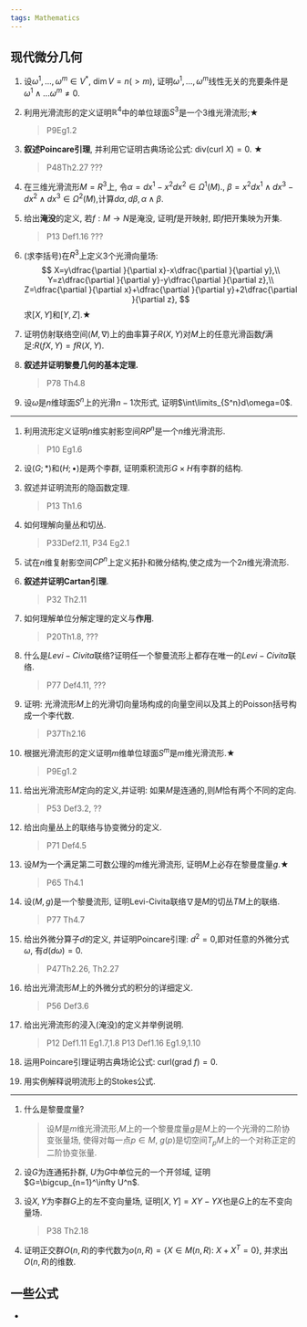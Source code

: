```yaml
---
tags: Mathematics
---
```


## 现代微分几何





1.   设$\omega^1,...,\omega^m\in V^*$, $\dim V=n(>m)$, 证明$\omega^1,...,\omega^m$线性无关的充要条件是$\omega^1\wedge...\omega^m\ne0$. 
     > 

2.   利用光滑流形的定义证明$\mathbb R^4$中的单位球面$S^3$是一个$3$维光滑流形;$\bigstar$ 

     >   P9Eg1.2

3.   **叙述Poincare引理**, 并利用它证明古典场论公式: $\mathrm{div}(\text{curl}\ X)=0$. $\bigstar$ 

     >   P48Th2.27 ???

4.   在三维光滑流形$M=R^3$上, 令$\alpha=dx^1-x^2dx^2\in\Omega^1(M)$., $\beta=x^2dx^1\wedge dx^3-dx^2\wedge dx^3\in \Omega^2(M)$,计算$d\alpha,d\beta,\alpha\wedge \beta$. 

     >   

5.   给出**淹没**的定义, 若$f:M\to N$是淹没, 证明$f$是开映射, 即$f$把开集映为开集. 

     >   P13 Def1.16 ???

6.   (求李括号)在$R^3$上定义3个光滑向量场:
     $$
     X=y\dfrac{\partial }{\partial x}-x\dfrac{\partial }{\partial y},\\
     Y=z\dfrac{\partial }{\partial y}-y\dfrac{\partial }{\partial z},\\
     Z=\dfrac{\partial }{\partial x}+\dfrac{\partial }{\partial y}+2\dfrac{\partial }{\partial z},
     $$
     求$[X,Y]$和$[Y,Z]$.$\bigstar$ 

     >   

7.   证明仿射联络空间$(M,\nabla)$上的曲率算子$R(X,Y)$对$M$上的任意光滑函数$f$满足:$R(fX,Y)=fR(X,Y)$. 

     >   

8.   **叙述并证明黎曼几何的基本定理.** 

     >   P78 Th4.8

9.   设$\omega$是$n$维球面$S^n$上的光滑$n-1$次形式, 证明$\int\limits_{S^n}d\omega=0$. 

     >   

---

1.   利用流形定义证明$n$维实射影空间$RP^n$是一个$n$维光滑流形. 

     >   P10 Eg1.6

2.   设$(G;*)$和$(H;\bullet)$是两个李群, 证明乘积流形$G\times H$有李群的结构. 

     >   

3.   叙述并证明流形的隐函数定理. 

     >   P13 Th1.6

4.   如何理解向量丛和切丛. 

     >   P33Def2.11, P34 Eg2.1

5.   试在$n$维复射影空间$CP^n$上定义拓扑和微分结构,使之成为一个$2n$维光滑流形. 

     >   

6.   **叙述并证明Cartan引理**.

     >   P32 Th2.11

7.   如何理解单位分解定理的定义与**作用**. 

     >   P20Th1.8, ???

8.   什么是$Levi-Civita$联络?证明任一个黎曼流形上都存在唯一的$Levi-Civita$联络.

     >   P77 Def4.11, ???

9.   证明: 光滑流形$M$上的光滑切向量场构成的向量空间以及其上的Poisson括号构成一个李代数. 

     >   P37Th2.16

10.   根据光滑流形的定义证明$m$维单位球面$S^m$是$m$维光滑流形.$\bigstar$ 

      >   P9Eg1.2

11.   给出光滑流形$M$定向的定义,并证明: 如果$M$是连通的,则$M$恰有两个不同的定向. 

      >   P53 Def3.2, ??

12.   给出向量丛上的联络与协变微分的定义. 

      >   P71 Def4.5

13.   设$M$为一个满足第二可数公理的$m$维光滑流形, 证明$M$上必存在黎曼度量$g$.$\bigstar$ 

      >   P65 Th4.1

14.   设$(M,g)$是一个黎曼流形, 证明Levi-Civita联络$\nabla$是$M$的切丛$TM$上的联络.

      >   P77 Th4.7

15.   给出外微分算子$d$的定义, 并证明Poincare引理: $d^2=0$,即对任意的外微分式$\omega$, 有$d(d\omega)=0$. 

      >   P47Th2.26, Th2.27

16.   给出光滑流形$M$上的外微分式的积分的详细定义.

      >   P56 Def3.6

17.   给出光滑流形的浸入(淹没)的定义并举例说明.

      >   P12 Def1.11 Eg1.7,1.8    P13 Def1.16 Eg1.9,1.10

18.   运用Poincare引理证明古典场论公式: $\text{curl}(\mathrm{grad}\ f)=0$. 

      >   

19.   用实例解释说明流形上的Stokes公式.

      >   



---

1.   什么是黎曼度量? 

     >   设$M$是$m$维光滑流形,$M$上的一个黎曼度量$g$是$M$上的一个光滑的二阶协变张量场, 使得对每一点$p\in M$, $g(p)$是切空间$T_pM$上的一个对称正定的二阶协变张量.

2.   设$G$为连通拓扑群, $U$为$G$中单位元的一个开邻域, 证明$G=\bigcup_{n=1}^\infty U^n$. 

     >   

3.   设$X,Y$为李群$G$上的左不变向量场, 证明$[X,Y]=XY-YX$也是$G$上的左不变向量场.

     >   P38 Th2.18

4.   证明正交群$O(n,R)$的李代数为$o(n,R)=\{X\in M(n,R):\ X+X^T= 0 \}$, 并求出$O(n,R)$的维数. 

     >   



## 一些公式

-   
